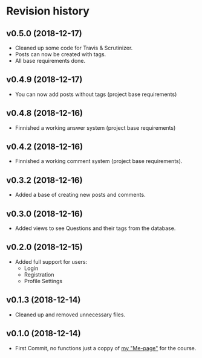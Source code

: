 # Revision history

v0.5.0 (2018-12-17)
-------------------
* Cleaned up some code for Travis & Scrutinizer.
* Posts can now be created with tags.
* All base requirements done.

v0.4.9 (2018-12-17)
-------------------
* You can now add posts without tags (project base requirements)

v0.4.8 (2018-12-16)
-------------------
* Finnished a working answer system (project base requirements)

v0.4.2 (2018-12-16)
-------------------
* Finnished a working comment system (project base requirements).

v0.3.2 (2018-12-16)
-------------------
* Added a base of creating new posts and comments.

v0.3.0 (2018-12-16)
-------------------
* Added views to see Questions and their tags from the database.

v0.2.0 (2018-12-15)
-------------------
* Added full support for users:
    * Login
    * Registration
    * Profile Settings

v0.1.3 (2018-12-14)
-------------------
* Cleaned up and removed unnecessary files.

v0.1.0 (2018-12-14)
-------------------
* First Commit, no functions just a coppy of [my "Me-page"](https://github.com/mabn17/ramverk1-v2) for the course.